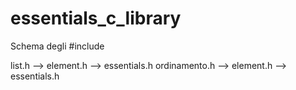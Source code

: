 # essentials_c_library
Schema degli #include

list.h --> element.h --> essentials.h
ordinamento.h --> element.h --> essentials.h

